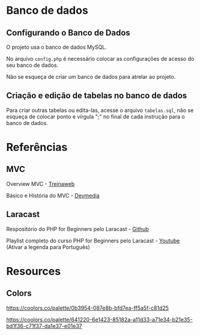 # Banco de dados

## Configurando o Banco de Dados

O projeto usa o banco de dados MySQL.

No arquivo `config.php` é necessário colocar as configurações de acesso do seu banco de dados.

Não se esqueça de criar um banco de dados para atrelar ao projeto.

## Criação e edição de tabelas no banco de dados

Para criar outras tabelas ou edita-las, acesse o arquivo `tabelas.sql`, não se esqueça de colocar ponto e vírgula ";" no final de cada instrução para o banco de dados.

# Referências

## MVC

Overview MVC - [Treinaweb](https://www.treinaweb.com.br/blog/o-que-e-mvc)

Básico e História do MVC - [Devmedia](https://www.devmedia.com.br/introducao-ao-padrao-mvc/29308)

## Laracast

Respositório do PHP for Beginners pelo Laracast - [Github](https://github.com/laracasts/PHP-For-Beginners-Series/tree/main)

Playlist completo do curso PHP for Beginners pelo Laracast - [Youtube](https://www.youtube.com/playlist?list=PL3VM-unCzF8ipG50KDjnzhugceoSG3RTC) (Ativar a legenda para Português)

# Resources

## Colors

https://coolors.co/palette/0b3954-087e8b-bfd7ea-ff5a5f-c81d25

https://coolors.co/palette/641220-6e1423-85182a-a11d33-a71e34-b21e35-bd1f36-c71f37-da1e37-e01e37
